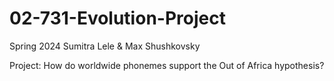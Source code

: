 # 02-731-Evolution-Project
Spring 2024
Sumitra Lele & Max Shushkovsky

Project: How do worldwide phonemes support the Out of Africa hypothesis?
